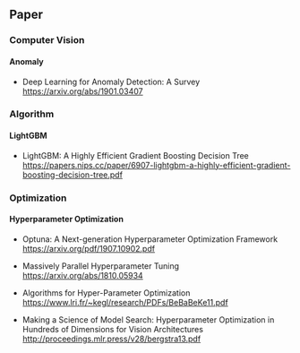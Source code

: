 ## Paper
### Computer Vision
#### Anomaly
- Deep Learning for Anomaly Detection: A Survey<br>
https://arxiv.org/abs/1901.03407

### Algorithm
#### LightGBM
- LightGBM: A Highly Efficient Gradient Boosting Decision Tree<br>
https://papers.nips.cc/paper/6907-lightgbm-a-highly-efficient-gradient-boosting-decision-tree.pdf

### Optimization
#### Hyperparameter Optimization
- Optuna: A Next-generation Hyperparameter Optimization Framework<br>
https://arxiv.org/pdf/1907.10902.pdf

- Massively Parallel Hyperparameter Tuning<br>
https://arxiv.org/abs/1810.05934

- Algorithms for Hyper-Parameter Optimization<br>
https://www.lri.fr/~kegl/research/PDFs/BeBaBeKe11.pdf

- Making a Science of Model Search: Hyperparameter Optimization
in Hundreds of Dimensions for Vision Architectures<br>
http://proceedings.mlr.press/v28/bergstra13.pdf

